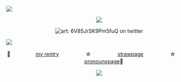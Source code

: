  ![](https://imgur.com/BaaQ6A6.png) <p align="center"> ![](https://komarev.com/ghpvc/?username=undeadlost&color=a569bf&label=♡) </p> <p align="center"> ![art: 6V85JrSK9Pm5fuQ on twitter](https://i.pinimg.com/736x/68/c7/31/68c7319dc01b2e314dc2314e162e5b3c.jpg) </p> 
 ![](https://imgur.com/BaaQ6A6.png) <p align="center"> 👑ㅤ ㅤㅤㅤㅤ[my rentry](https://rentry.co/d3mon-prodigy)ㅤㅤㅤ ㅤㅤ ☆ㅤ ㅤㅤ ㅤㅤ[strawpage](https://cannibalisticurges.straw.page)ㅤㅤㅤ  ㅤㅤ ☆  ㅤㅤㅤㅤㅤ[pronounspage](https://en.pronouns.page/@CANN1BAL)🌌<p align="center"> 
  ![](https://imgur.com/BaaQ6A6.png)
